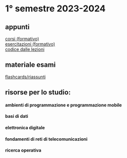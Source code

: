 # 1° semestre 2023-2024
## appunti
[corsi (formativo)]()<br/>
[esercitazioni (formativo)]()<br/>
[codice dalle lezioni](https://github.com/totoLab/code-ingegneria-informatica/)

## materiale esami

[flashcards/riassunti]()<br/>

## risorse per lo studio:
#### ambienti di programmazione e programmazione mobile

#### basi di dati

#### elettronica digitale

#### fondamenti di reti di telecomunicazioni

#### ricerca operativa
